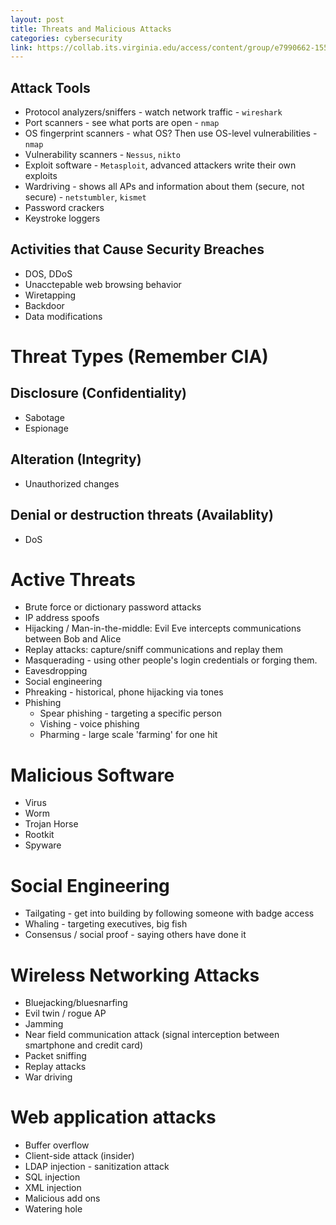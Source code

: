 ```yaml
---
layout: post
title: Threats and Malicious Attacks
categories: cybersecurity
link: https://collab.its.virginia.edu/access/content/group/e7990662-1551-41b1-99bd-0539849f7d83/CS3710_Week3.pdf
---
```


## Attack Tools

- Protocol analyzers/sniffers - watch network traffic - `wireshark`
- Port scanners - see what ports are open - `nmap`
- OS fingerprint scanners - what OS? Then use OS-level vulnerabilities - `nmap`
- Vulnerability scanners - `Nessus`, `nikto`
- Exploit software - `Metasploit`, advanced attackers write their own exploits
- Wardriving - shows all APs and information about them (secure, not secure) - `netstumbler`, `kismet`
- Password crackers
- Keystroke loggers

## Activities that Cause Security Breaches

- DOS, DDoS
- Unacctepable web browsing behavior
- Wiretapping
- Backdoor
- Data modifications

# Threat Types (Remember CIA)

## Disclosure (Confidentiality)

- Sabotage
- Espionage

## Alteration (Integrity)

- Unauthorized changes

## Denial or destruction threats (Availablity)

- DoS

# Active Threats

- Brute force or dictionary password attacks
- IP address spoofs
- Hijacking / Man-in-the-middle: Evil Eve intercepts communications between Bob and Alice
- Replay attacks: capture/sniff communications and replay them
- Masquerading - using other people's login credentials or forging them.
- Eavesdropping
- Social engineering
- Phreaking - historical, phone hijacking via tones
- Phishing
  - Spear phishing - targeting a specific person
  - Vishing - voice phishing
  - Pharming - large scale 'farming' for one hit

# Malicious Software

* Virus 
* Worm 
* Trojan Horse 
* Rootkit 
* Spyware 

# Social Engineering

- Tailgating - get into building by following someone with badge access
- Whaling - targeting executives, big fish
- Consensus / social proof - saying others have done it

# Wireless Networking Attacks 

* Bluejacking/bluesnarfing 
* Evil twin / rogue AP 
* Jamming 
* Near field communication attack (signal interception between smartphone and credit card)
* Packet sniffing 
* Replay attacks 
* War driving 

# Web application attacks 

* Buffer overflow 
* Client-side attack (insider)
* LDAP injection - sanitization attack 
* SQL injection 
* XML injection 
* Malicious add ons 
* Watering hole 


